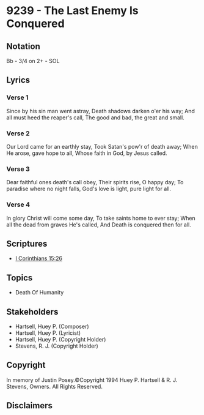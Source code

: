# 9239 - The Last Enemy Is Conquered

## Notation

Bb - 3/4 on 2+ - SOL

## Lyrics

### Verse 1

Since by his sin man went astray, Death shadows darken o'er his way; And all must heed the reaper's call, The good and bad, the great and small.

### Verse 2

Our Lord came for an earthly stay, Took Satan's pow'r of death away; When He arose, gave hope to all, Whose faith in God, by Jesus called.

### Verse 3

Dear faithful ones death's call obey, Their spirits rise, O happy day; To paradise where no night falls, God's love is light, pure light for all.

### Verse 4

In glory Christ will come some day, To take saints home to ever stay; When all the dead from graves He's called, And Death is conquered then for all.


## Scriptures

- [I Corinthians 15:26](https://www.biblegateway.com/passage/?search=I%20Corinthians%2015%3A26)

## Topics

- Death Of Humanity

## Stakeholders

- Hartsell, Huey P. (Composer)
- Hartsell, Huey P. (Lyricist)
- Hartsell, Huey P. (Copyright Holder)
- Stevens, R. J. (Copyright Holder)

## Copyright

In memory of Justin Posey.©Copyright 1994 Huey P. Hartsell & R. J. Stevens, Owners. All Rights Reserved.


## Disclaimers


